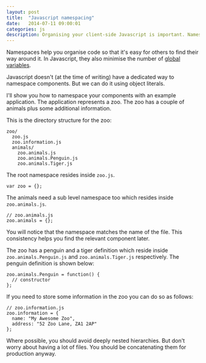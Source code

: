 ```yaml
---
layout: post
title:  "Javascript namespacing"
date:   2014-07-11 09:00:01
categories: js
description: Organising your client-side Javascript is important. Namespaces are a sane, cross-browser approach to help with this.
---
```


Namespaces help you organise code so that it's easy for others to find their way around it. In Javascript, they also minimise the number of [global variables](http://www.yuiblog.com/blog/2006/06/01/global-domination/).

Javascript doesn't (at the time of writing) have a dedicated way to namespace components. But we can do it using object literals.

I'll show you how to namespace your components with an example application. The application represents a zoo. The zoo has a couple of animals plus some additional information.

This is the directory structure for the zoo:

	zoo/
	  zoo.js
      zoo.information.js
      animals/
        zoo.animals.js
        zoo.animals.Penguin.js
        zoo.animals.Tiger.js

The root namespace resides inside `zoo.js`.

	var zoo = {};

The animals need a sub level namespace too which resides inside `zoo.animals.js`.

	// zoo.animals.js
	zoo.animals = {};

You will notice that the namespace matches the name of the file. This consistency helps you find the relevant component later.

The zoo has a penguin and a tiger definition which reside inside `zoo.animals.Penguin.js` and `zoo.animals.Tiger.js` respectively. The penguin definition is shown below:

	zoo.animals.Penguin = function() {
      // constructor
	};

If you need to store some information in the zoo you can do so as follows:

	// zoo.information.js
	zoo.information = {
	  name: "My Awesome Zoo",
      address: "52 Zoo Lane, ZA1 2AP"
	};

Where possible, you should avoid deeply nested hierarchies. But don't worry about having a lot of files. You should be concatenating them for production anyway.